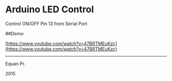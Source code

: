 # Arduino LED Control

Control ON/OFF Pin 13 from Serial Port

##Demo

[https://www.youtube.com/watch?v=47BRTMEuKzc](https://www.youtube.com/watch?v=47BRTMEuKzc)

---

Equan Pr.

2015
